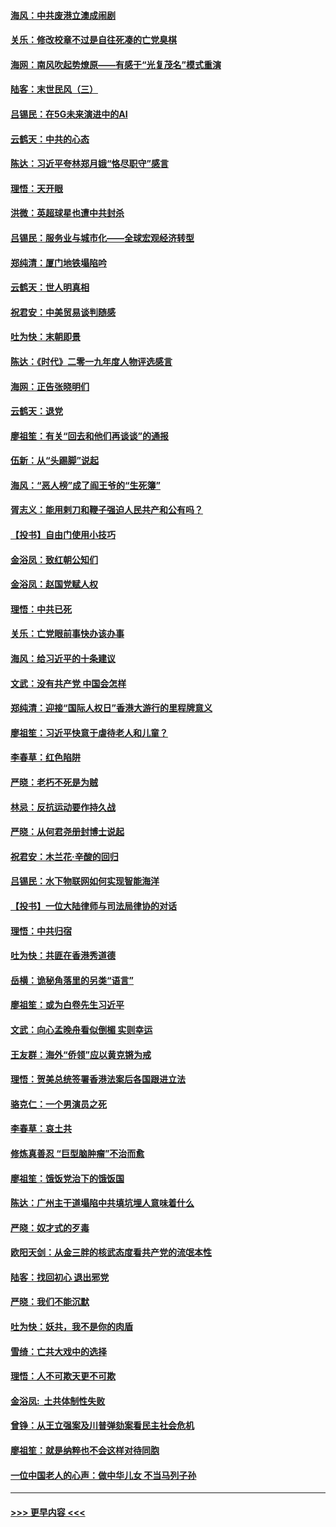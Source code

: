 #### [海风：中共废港立澳成闹剧](../pages/nsc993/n11735857.md?t=12211401) 
#### [关乐：修改校章不过是自往死凑的亡党臭棋](../pages/nsc993/n11735097.md?t=12211401) 
#### [海网：南风吹起势燎原——有感于“光复茂名”模式重演](../pages/nsc993/n11732308.md?t=12211401) 
#### [陆客：末世民风（三）](../pages/nsc993/n11732211.md?t=12211401) 
#### [吕锡民：在5G未来演进中的AI](../pages/nsc993/n11730010.md?t=12211401) 
#### [云鹤天：中共的心态](../pages/nsc993/n11729906.md?t=12211401) 
#### [陈达：习近平夸林郑月娥“恪尽职守”感言](../pages/nsc993/n11729881.md?t=12211401) 
#### [理悟：天开眼](../pages/nsc993/n11729699.md?t=12211401) 
#### [洪微：英超球星也遭中共封杀](../pages/nsc993/n11727243.md?t=12211401) 
#### [吕锡民：服务业与城市化——全球宏观经济转型](../pages/nsc993/n11725845.md?t=12211401) 
#### [郑纯清：厦门地铁塌陷吟](../pages/nsc993/n11725813.md?t=12211401) 
#### [云鹤天：世人明真相](../pages/nsc993/n11725621.md?t=12211401) 
#### [祝君安：中美贸易谈判随感](../pages/nsc993/n11725609.md?t=12211401) 
#### [吐为快：末朝即景](../pages/nsc993/n11723365.md?t=12211401) 
#### [陈达：《时代》二零一九年度人物评选感言](../pages/nsc993/n11723337.md?t=12211401) 
#### [海网：正告张晓明们](../pages/nsc993/n11723228.md?t=12211401) 
#### [云鹤天：退党](../pages/nsc993/n11723056.md?t=12211401) 
#### [廖祖笙：有关“回去和他们再谈谈”的通报](../pages/nsc993/n11722442.md?t=12211401) 
#### [伍新：从“头踢脚”说起](../pages/nsc993/n11722429.md?t=12211401) 
#### [海风：“恶人榜”成了阎王爷的“生死簿”](../pages/nsc993/n11722272.md?t=12211401) 
#### [胥志义：能用剌刀和鞭子强迫人民共产和公有吗？](../pages/nsc993/n11720569.md?t=12211401) 
#### [【投书】自由门使用小技巧](../pages/nsc993/n11720180.md?t=12211401) 
#### [金浴凤：致红朝公知们](../pages/nsc993/n11720563.md?t=12211401) 
#### [金浴凤：赵国党赋人权](../pages/nsc993/n11720533.md?t=12211401) 
#### [理悟：中共已死](../pages/nsc993/n11720233.md?t=12211401) 
#### [关乐：亡党眼前事快办该办事](../pages/nsc993/n11719160.md?t=12211401) 
#### [海风：给习近平的十条建议](../pages/nsc993/n11717616.md?t=12211401) 
#### [文武：没有共产党 中国会怎样](../pages/nsc993/n11717584.md?t=12211401) 
#### [郑纯清：迎接“国际人权日”香港大游行的里程牌意义](../pages/nsc993/n11717417.md?t=12211401) 
#### [廖祖笙：习近平快意于虐待老人和儿童？](../pages/nsc993/n11715313.md?t=12211401) 
#### [李春草：红色陷阱](../pages/nsc993/n11715029.md?t=12211401) 
#### [严晓：老朽不死是为贼](../pages/nsc993/n11712910.md?t=12211401) 
#### [林忌：反抗运动要作持久战](../pages/nsc993/n11712623.md?t=12211401) 
#### [严晓：从何君尧册封博士说起](../pages/nsc993/n11712465.md?t=12211401) 
#### [祝君安：木兰花·辛酸的回归](../pages/nsc993/n11712381.md?t=12211401) 
#### [吕锡民：水下物联网如何实现智能海洋](../pages/nsc993/n11711158.md?t=12211401) 
#### [【投书】一位大陆律师与司法局律协的对话](../pages/nsc993/n11709675.md?t=12211401) 
#### [理悟：中共归宿](../pages/nsc993/n11710059.md?t=12211401) 
#### [吐为快：共匪在香港秀道德](../pages/nsc993/n11709979.md?t=12211401) 
#### [岳横：诡秘角落里的另类“语言”](../pages/nsc993/n11709792.md?t=12211401) 
#### [廖祖笙：或为白卷先生习近平](../pages/nsc993/n11708330.md?t=12211401) 
#### [文武：向心孟晚舟看似倒楣 实则幸运](../pages/nsc993/n11708236.md?t=12211401) 
#### [王友群：海外“侨领”应以黄克锵为戒](../pages/nsc993/n11706176.md?t=12211401) 
#### [理悟：贺美总统签署香港法案后各国跟进立法](../pages/nsc993/n11706853.md?t=12211401) 
#### [骆克仁：一个男演员之死](../pages/nsc993/n11706677.md?t=12211401) 
#### [李春草：哀土共](../pages/nsc993/n11706255.md?t=12211401) 
#### [修炼真善忍 “巨型脑肿瘤”不治而愈](../pages/nsc993/n11705340.md?t=12211401) 
#### [廖祖笙：饿饭党治下的饿饭国](../pages/nsc993/n11705085.md?t=12211401) 
#### [陈达：广州主干道塌陷中共填坑埋人意味着什么](../pages/nsc993/n11705046.md?t=12211401) 
#### [严晓：奴才式的歹毒](../pages/nsc993/n11704826.md?t=12211401) 
#### [欧阳天剑：从金三胖的核武态度看共产党的流氓本性](../pages/nsc993/n11702238.md?t=12211401) 
#### [陆客：找回初心 退出邪党](../pages/nsc993/n11702213.md?t=12211401) 
#### [严晓：我们不能沉默](../pages/nsc993/n11702110.md?t=12211401) 
#### [吐为快：妖共，我不是你的肉盾](../pages/nsc993/n11701366.md?t=12211401) 
#### [雪绮：亡共大戏中的选择](../pages/nsc993/n11699922.md?t=12211401) 
#### [理悟：人不可欺天更不可欺](../pages/nsc993/n11699657.md?t=12211401) 
#### [金浴凤:  土共体制性失败](../pages/nsc993/n11699361.md?t=12211401) 
#### [曾铮：从王立强案及川普弹劾案看民主社会危机](../pages/nsc993/n11699318.md?t=12211401) 
#### [廖祖笙：就是纳粹也不会这样对待同胞](../pages/nsc993/n11697658.md?t=12211401) 
#### [一位中国老人的心声：做中华儿女 不当马列子孙](../pages/nsc993/n11697525.md?t=12211401) 

----
#### [ >>> 更早内容 <<< ](../indexes/nsc993-earlier.md)
